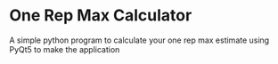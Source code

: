# One Rep Max Calculator
 A simple python program to calculate your one rep max estimate using PyQt5 to make the application
